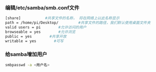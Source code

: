 ### 编辑/etc/samba/smb.conf文件
```bash
[share]           #共享文件的名称， 将在网络上以此名称显示
path = /home/pi/Desktop/         #共享文件的路径，我们默认使用桌面文件夹
valid users = pi        #允许访问的用户
browseable = yes        #允许浏览
public = yes        #共享开放
writable = yes        #可写
```

### 给samba增加用户
```bash
smbpasswd -a <用户名>
```

